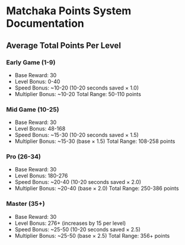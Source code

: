 # Matchaka Points System Documentation

## Average Total Points Per Level

### Early Game (1-9)
- Base Reward: 30
- Level Bonus: 0-40
- Speed Bonus: ~10-20 (10-20 seconds saved × 1.0)
- Multiplier Bonus: ~10-20
Total Range: 50-110 points

### Mid Game (10-25)
- Base Reward: 30
- Level Bonus: 48-168
- Speed Bonus: ~15-30 (10-20 seconds saved × 1.5)
- Multiplier Bonus: ~15-30 (base × 1.5)
Total Range: 108-258 points

### Pro (26-34)
- Base Reward: 30
- Level Bonus: 180-276
- Speed Bonus: ~20-40 (10-20 seconds saved × 2.0)
- Multiplier Bonus: ~20-40 (base × 2.0)
Total Range: 250-386 points

### Master (35+)
- Base Reward: 30
- Level Bonus: 276+ (increases by 15 per level)
- Speed Bonus: ~25-50 (10-20 seconds saved × 2.5)
- Multiplier Bonus: ~25-50 (base × 2.5)
Total Range: 356+ points
